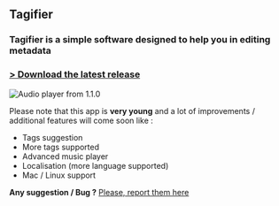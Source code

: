 ## Tagifier

### Tagifier is a simple software designed to help you in editing metadata

### [ > Download the latest release](https://github.com/Cyriaqu3/tagifier/releases/tag/1.1.0)

![Audio player from 1.1.0](http://i.imgur.com/fFx2RPI.jpg)

Please note that this app is **very young** and a lot of improvements / additional features will come soon like :

- Tags suggestion
- More tags supported
- Advanced music player
- Localisation (more language supported)
- Mac / Linux support

**Any suggestion / Bug ?**
[Please, report them here](https://github.com/Cyriaqu3/tagifier/issues)



